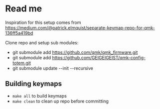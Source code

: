 # Read me

Inspiration for this setup comes from https://medium.com/@patrick.elmquist/separate-keymap-repo-for-qmk-136ff5a419bd

Clone repo and setup sub modules:
- git submodule add https://github.com/qmk/qmk_firmware.git
- git submodule add https://github.com/GEIGEIGEIST/qmk-config-totem.git
- git submodule update --init --recursive

## Building keymaps

- `make all` to build keymaps
- `make clean` to clean up repo before committing
